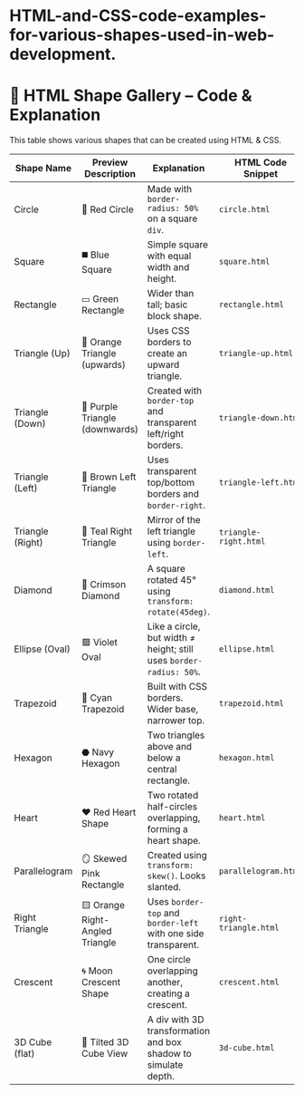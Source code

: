 # HTML-and-CSS-code-examples-for-various-shapes-used-in-web-development.
# 📐 HTML Shape Gallery – Code & Explanation

This table shows various shapes that can be created using HTML & CSS.

| Shape Name        | Preview Description            | Explanation                                                                                          | HTML Code Snippet |
|-------------------|-------------------------------|------------------------------------------------------------------------------------------------------|-------------------|
| Circle            | 🔵 Red Circle                  | Made with `border-radius: 50%` on a square `div`.                                                    | `circle.html`     |
| Square            | ◼️ Blue Square                 | Simple square with equal width and height.                                                           | `square.html`     |
| Rectangle         | ▭ Green Rectangle              | Wider than tall; basic block shape.                                                                  | `rectangle.html`  |
| Triangle (Up)     | 🔺 Orange Triangle (upwards)   | Uses CSS borders to create an upward triangle.                                                       | `triangle-up.html`|
| Triangle (Down)   | 🔻 Purple Triangle (downwards) | Created with `border-top` and transparent left/right borders.                                       | `triangle-down.html`|
| Triangle (Left)   | 🔼 Brown Left Triangle         | Uses transparent top/bottom borders and `border-right`.                                              | `triangle-left.html`|
| Triangle (Right)  | 🔽 Teal Right Triangle         | Mirror of the left triangle using `border-left`.                                                     | `triangle-right.html`|
| Diamond           | 🔷 Crimson Diamond             | A square rotated 45° using `transform: rotate(45deg)`.                                               | `diamond.html`    |
| Ellipse (Oval)    | 🟪 Violet Oval                 | Like a circle, but width ≠ height; still uses `border-radius: 50%`.                                  | `ellipse.html`    |
| Trapezoid         | 🟰 Cyan Trapezoid               | Built with CSS borders. Wider base, narrower top.                                                    | `trapezoid.html`  |
| Hexagon           | ⬣ Navy Hexagon                | Two triangles above and below a central rectangle.                                                   | `hexagon.html`    |
| Heart             | ❤️ Red Heart Shape             | Two rotated half-circles overlapping, forming a heart shape.                                         | `heart.html`      |
| Parallelogram     | 🪞 Skewed Pink Rectangle       | Created using `transform: skew()`. Looks slanted.                                                    | `parallelogram.html` |
| Right Triangle    | 🟨 Orange Right-Angled Triangle| Uses `border-top` and `border-left` with one side transparent.                                       | `right-triangle.html`|
| Crescent          | 🌀 Moon Crescent Shape          | One circle overlapping another, creating a crescent.                                                 | `crescent.html`   |
| 3D Cube (flat)    | 🧊 Tilted 3D Cube View         | A div with 3D transformation and box shadow to simulate depth.                                       | `3d-cube.html`    |
